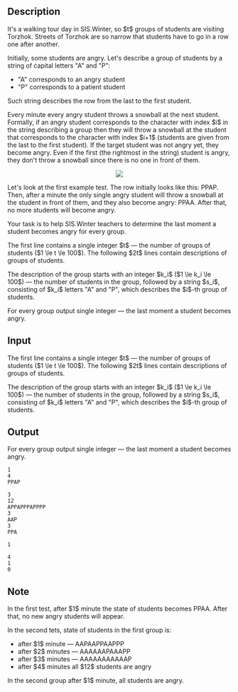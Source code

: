 ## Description

<div><p>It's a walking tour day in SIS.Winter, so $t$ groups of students are visiting Torzhok. Streets of Torzhok are so narrow that students have to go in a row one after another.</p><p>Initially, some students are angry. Let's describe a group of students by a string of capital letters "<span class="tex-font-style-tt">A</span>" and "<span class="tex-font-style-tt">P</span>": </p><ul> <li> "<span class="tex-font-style-tt">A</span>" corresponds to an angry student </li><li> "<span class="tex-font-style-tt">P</span>" corresponds to a patient student </li></ul><p>Such string describes the row from the last to the first student.</p><p>Every minute every angry student throws a snowball at the next student. Formally, if an angry student corresponds to the character with index $i$ in the string describing a group then they will throw a snowball at the student that corresponds to the character with index $i+1$ (students are given from the last to the first student). If the target student was not angry yet, they become angry. Even if the first (the rightmost in the string) student is angry, they don't throw a snowball since there is no one in front of them.</p><center><img class="tex-graphics" src="file://g7Vf8ntL.png" style="max-width: 100.0%;max-height: 100.0%;"></center><p>Let's look at the first example test. The row initially looks like this: <span class="tex-font-style-tt">PPAP</span>. Then, after a minute the only single angry student will throw a snowball at the student in front of them, and they also become angry: <span class="tex-font-style-tt">PPAA</span>. After that, no more students will become angry.</p><p>Your task is to help SIS.Winter teachers to determine the last moment a student becomes angry for every group.</p></div><div class="input-specification"><p>The first line contains a single integer $t$&nbsp;— the number of groups of students ($1 \le t \le 100$). The following $2t$ lines contain descriptions of groups of students.</p><p>The description of the group starts with an integer $k_i$ ($1 \le k_i \le 100$)&nbsp;— the number of students in the group, followed by a string $s_i$, consisting of $k_i$ letters "<span class="tex-font-style-tt">A</span>" and "<span class="tex-font-style-tt">P</span>", which describes the $i$-th group of students.</p></div><div class="output-specification"><p>For every group output single integer&nbsp;— the last moment a student becomes angry.</p></div>

## Input

<p>The first line contains a single integer $t$&nbsp;— the number of groups of students ($1 \le t \le 100$). The following $2t$ lines contain descriptions of groups of students.</p><p>The description of the group starts with an integer $k_i$ ($1 \le k_i \le 100$)&nbsp;— the number of students in the group, followed by a string $s_i$, consisting of $k_i$ letters "<span class="tex-font-style-tt">A</span>" and "<span class="tex-font-style-tt">P</span>", which describes the $i$-th group of students.</p>

## Output

<p>For every group output single integer&nbsp;— the last moment a student becomes angry.</p>





```input1
1
4
PPAP
```




```input2
3
12
APPAPPPAPPPP
3
AAP
3
PPA
```




```output1
1
```




```output2
4
1
0
```



## Note

<p>In the first test, after $1$ minute the state of students becomes <span class="tex-font-style-tt">PPAA</span>. After that, no new angry students will appear.</p><p>In the second tets, state of students in the first group is: </p><ul> <li> after $1$ minute&nbsp;— <span class="tex-font-style-tt">AAPAAPPAAPPP</span> </li><li> after $2$ minutes&nbsp;— <span class="tex-font-style-tt">AAAAAAPAAAPP</span> </li><li> after $3$ minutes&nbsp;— <span class="tex-font-style-tt">AAAAAAAAAAAP</span> </li><li> after $4$ minutes all $12$ students are angry </li></ul><p>In the second group after $1$ minute, all students are angry.</p>
